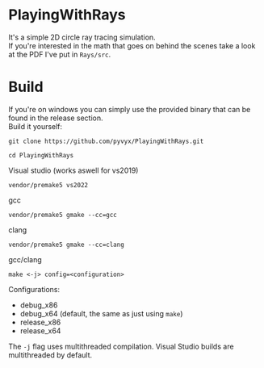 # PlayingWithRays
It's a simple 2D circle ray tracing simulation.  
If you're interested in the math that goes on behind the scenes take a look at the PDF I've put in `Rays/src`.

# Build
If you're on windows you can simply use the provided binary that can be found in the release section.  
Build it yourself:
```
git clone https://github.com/pyvyx/PlayingWithRays.git
```
```
cd PlayingWithRays
```
Visual studio (works aswell for vs2019)  
```
vendor/premake5 vs2022
```
gcc  
```
vendor/premake5 gmake --cc=gcc
```
clang
```
vendor/premake5 gmake --cc=clang
```
gcc/clang
```
make <-j> config=<configuration>
```
Configurations:
 - debug_x86
 - debug_x64 (default, the same as just using `make`)
 - release_x86
 - release_x64

The `-j` flag uses multithreaded compilation. Visual Studio builds are multithreaded by default.